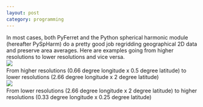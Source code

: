 ```yaml
---
layout: post
category: programming
---
```


<!--start-excerpt-->In most cases, both PyFerret and the Python spherical harmonic module (hereafter PySpHarm) do a pretty good job regridding geographical 2D data and preserve area averages.  Here are examples going from higher resolutions to lower resolutions and vice versa. <!--end-excerpt-->

<div class="row">
  <div class="col-sm-6 col-md-4">
    <div class="thumbnail">
      <img data-src="holder.js/300x200" src="/assets/images/regridding_py_lower_crop.png">
      <div class="caption">
        From higher resolutions (0.66 degree longitude x 0.5 degree latitude) to lower resolutions (2.66 degree longitude x 2 degree latitude)
      </div>
    </div>
  </div>
  <div class="col-sm-6 col-md-4">
    <div class="thumbnail">
      <img data-src="holder.js/300x200" src="/assets/images/regridding_py_higher_crop.png">
      <div class="caption">
        From lower resolutions (2.66 degree longitude x 2 degree latitude) to higher resolutions (0.33 degree longitude x 0.25 degree latitude)
      </div>
    </div>
  </div>
</div>
